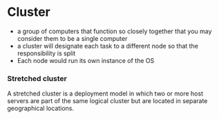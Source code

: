 
# Cluster
- a group of computers that function so closely together that you may consider them to be a single computer
- a cluster will designate each task to a different node so that the responsibility is split
- Each node would run its own instance of the OS

### Stretched cluster
A stretched cluster is a deployment model in which two or more host servers are part of the same logical cluster but are located in separate geographical locations.
